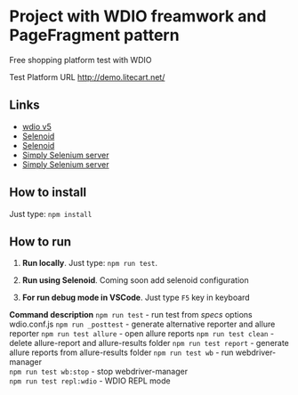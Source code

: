 # Project with WDIO freamwork and PageFragment pattern

 Free shopping platform test with WDIO

Test Platform URL http://demo.litecart.net/

## Links

- [wdio v5](https://github.com/webdriverio/webdriverio)
- [Selenoid](https://github.com/aerokube/selenoid)
- [Selenoid](https://github.com/aerokube/selenoid)
- [Simply Selenium server](https://github.com/angular/webdriver-manager)
- [Simply Selenium server](https://github.com/angular/webdriver-manager)

## How to install

Just type: `npm install`

## How to run

1. **Run locally**.
 Just type: `npm run test`.

2. **Run using Selenoid**.
Coming soon add selenoid configuration

3. **For run debug mode in VSCode**.
Just type  `F5` key in keyboard


**Command description**
`npm run test` - run test from *specs* options wdio.conf.js
`npm run _posttest`  - generate alternative reporter and allure reporter
`npm run test allure` - open allure reports
`npm run test clean` - delete allure-report and allure-results folder
`npm run test report` - generate allure reports from allure-results folder
`npm run test wb` - run webdriver-manager  
`npm run test wb:stop` - stop webdriver-manager  
`npm run test repl:wdio` - WDIO REPL mode 
